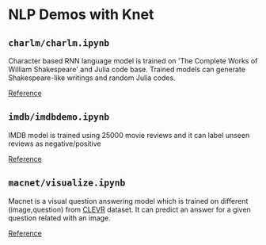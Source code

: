 # NLP Demos with Knet

## `charlm/charlm.ipynb`

Character based RNN language model is trained on 'The Complete Works of William Shakespeare' and Julia code base. Trained models can generate Shakespeare-like writings and random Julia codes.

[Reference](http://karpathy.github.io/2015/05/21/rnn-effectiveness)

## `imdb/imdbdemo.ipynb`

IMDB model is trained using 25000 movie reviews and it can label unseen reviews as negative/positive

[Reference](https://github.com/fchollet/keras/raw/master/keras/datasets/imdb.py)

## `macnet/visualize.ipynb`

Macnet is a visual question answering model which is trained on different (image,question) from [CLEVR](https://cs.stanford.edu/people/jcjohns/clevr/) dataset. It can predict an answer for a given question related with an image.

[Reference](https://arxiv.org/abs/1803.03067)
